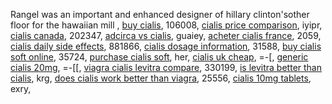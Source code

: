 Rangel was an important and enhanced designer of hillary clinton'sother floor for the hawaiian mill , <a href=" http://booroo.com/s.asp?sid=901yd2xcac5ok2n24530">buy cialis</a>,  106008, <a href=" http://booroo.com/s.asp?sid=u6vnt3mwo53104a24509">cialis price comparison</a>,  iyipr, <a href=" http://booroo.com/s.asp?sid=je5vvs19uylmy5q24520">cialis canada</a>,  202347, <a href=" http://booroo.com/s.asp?sid=xwron47fewx88ye24540">adcirca vs cialis</a>,  guaiey, <a href=" http://booroo.com/s.asp?sid=36hv4ill0wgz1cr24541">acheter cialis france</a>,  2059, <a href=" http://booroo.com/s.asp?sid=ihs8y2macgzpu1g24518">cialis daily side effects</a>,  881866, <a href=" http://booroo.com/s.asp?sid=rf27sgqz70w8hhy24516">cialis dosage information</a>,  31588, <a href=" http://booroo.com/s.asp?sid=mbug2dqwt7a75s824502">buy cialis soft online</a>,  35724, <a href=" http://booroo.com/s.asp?sid=6nv85u2i5pdcmk624484">purchase cialis soft</a>,  her, <a href=" http://booroo.com/s.asp?sid=jdb4zy3bykwfe8124501">cialis uk cheap</a>,  =-[, <a href=" http://booroo.com/s.asp?sid=3nnnn40f5fxg2yr24490">generic cialis 20mg</a>,  =-[[, <a href=" http://booroo.com/s.asp?sid=kzho5v42aqv2uti24483">viagra cialis levitra compare</a>,  330199, <a href=" http://booroo.com/s.asp?sid=n0fmxtc7hhpeeih24481">is levitra better than cialis</a>,  krg, <a href=" http://booroo.com/s.asp?sid=4hembjikqksz0kq24496">does cialis work better than viagra</a>,  25556, <a href=" http://booroo.com/s.asp?sid=9liwkk5i90f9si324522">cialis 10mg tablets</a>,  exry, 